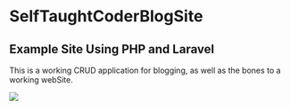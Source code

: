 # SelfTaughtCoderBlogSite
<h2>Example Site Using PHP and Laravel</h2>
<p>This is a working CRUD application for blogging, as well as the bones to a working webSite.</p>
<img src='https://i0.wp.com/www.inkyourcode.com/wp-content/uploads/2016/09/crud_operation_sapui5.gif?fit=635%2C362'>
